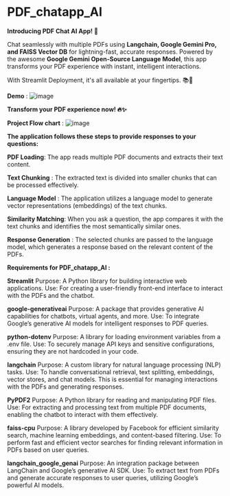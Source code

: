 # PDF_chatapp_AI

**Introducing **PDF Chat AI App**! 🚀**

Chat seamlessly with multiple PDFs using **Langchain, Google Gemini Pro, and FAISS Vector DB** for lightning-fast, accurate responses. Powered by the awesome **Google Gemini Open-Source Language Model**, this app transforms your PDF experience with instant, intelligent interactions.

With  Streamlit Deployment, it's all available at your fingertips. 📚💬

**Demo** : 
![image](https://github.com/user-attachments/assets/7a38bd60-6437-4e97-b438-3fe75857e2aa)


**Transform your PDF experience now! 🔥✨**

**Project Flow chart** :
![image](https://github.com/user-attachments/assets/d5f1c0fb-d22c-47a0-b671-f760e8b34189)


**The application follows these steps to provide responses to your questions:**

**PDF Loading**: The app reads multiple PDF documents and extracts their text content.

**Text Chunking** : The extracted text is divided into smaller chunks that can be processed effectively.

**Language Model** : The application utilizes a language model to generate vector representations (embeddings) of the text chunks.

**Similarity Matching**: When you ask a question, the app compares it with the text chunks and identifies the most semantically similar ones.

**Response Generation** : The selected chunks are passed to the language model, which generates a response based on the relevant content of the PDFs.





**Requirements for PDF_chatapp_AI :**

**Streamlit**
    Purpose: A Python library for building interactive web applications.
    Use: For creating a user-friendly front-end interface to interact with the PDFs and the chatbot.

**google-generativeai**
    Purpose: A package that provides generative AI capabilities for chatbots, virtual agents, and more.
    Use: To integrate Google’s generative AI models for intelligent responses to PDF queries.
   
 **python-dotenv**
    Purpose: A library for loading environment variables from a .env file.
    Use: To securely manage API keys and sensitive configurations, ensuring they are not hardcoded in your code.

**langchain**
    Purpose: A custom library for natural language processing (NLP) tasks.
    Use: To handle conversational retrieval, text splitting, embeddings, vector stores, and chat models. This is essential for managing interactions with the PDFs and generating responses.

**PyPDF2**
    Purpose: A Python library for reading and manipulating PDF files.
    Use: For extracting and processing text from multiple PDF documents, enabling the chatbot to interact with them effectively.

**faiss-cpu**
    Purpose: A library developed by Facebook for efficient similarity search, machine learning embeddings, and content-based filtering.
    Use: To perform fast and efficient vector searches for finding relevant information in PDFs based on user queries.

**langchain_google_genai**
Purpose: An integration package between LangChain and Google’s generative AI SDK.
Use: To extract text from PDFs and generate accurate responses to user queries, utilizing Google’s powerful AI models.



